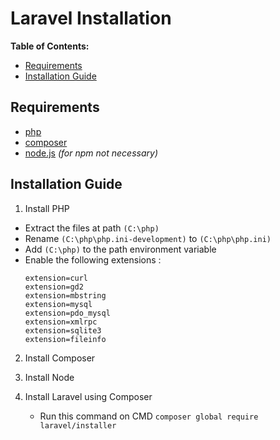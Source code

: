 # Laravel Installation

**Table of Contents:**
* [Requirements](#requirements)
* [Installation Guide](#installation-guide)

## Requirements
* [php](https://www.php.net/downloads.php)
* [composer](https://getcomposer.org)
* [node.js](https://nodejs.org/en/) *(for npm not necessary)*

## Installation Guide

1. Install PHP
* Extract the files at path `(C:\php)`
* Rename `(C:\php\php.ini-development)` to `(C:\php\php.ini)`
* Add `(C:\php)` to the path environment variable
* Enable the following extensions :
    ```
    extension=curl
    extension=gd2
    extension=mbstring
    extension=mysql
    extension=pdo_mysql
    extension=xmlrpc
    extension=sqlite3
    extension=fileinfo
    ```

2. Install Composer

3. Install Node

4. Install Laravel using Composer
    * Run this command on CMD `composer global require laravel/installer`